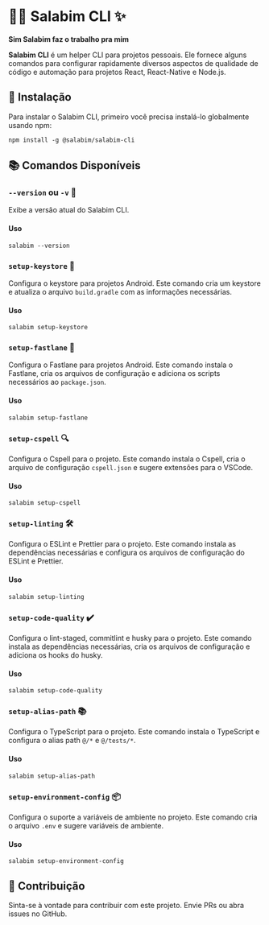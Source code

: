 # 🧙‍♂️ Salabim CLI ✨

**Sim Salabim faz o trabalho pra mim**

**Salabim CLI** é um helper CLI para projetos pessoais. Ele fornece alguns comandos para configurar rapidamente diversos aspectos de qualidade de código e automação para projetos React, React-Native e Node.js.

## 🚀 Instalação

Para instalar o Salabim CLI, primeiro você precisa instalá-lo globalmente usando npm:

```
npm install -g @salabim/salabim-cli
```

## 📚 Comandos Disponíveis


### `--version` ou `-v` 📖

Exibe a versão atual do Salabim CLI.

#### Uso

```
salabim --version 
```



### `setup-keystore` 🔑

Configura o keystore para projetos Android. Este comando cria um keystore e atualiza o arquivo `build.gradle` com as informações necessárias.

#### Uso

```
salabim setup-keystore
```


### `setup-fastlane` 🚀

Configura o Fastlane para projetos Android. Este comando instala o Fastlane, cria os arquivos de configuração e adiciona os scripts necessários ao `package.json`.

#### Uso

```
salabim setup-fastlane
```

### `setup-cspell` 🔍

Configura o Cspell para o projeto. Este comando instala o Cspell, cria o arquivo de configuração `cspell.json` e sugere extensões para o VSCode.

#### Uso

```
salabim setup-cspell
```


### `setup-linting` 🛠️

Configura o ESLint e Prettier para o projeto. Este comando instala as dependências necessárias e configura os arquivos de configuração do ESLint e Prettier.

#### Uso

```
salabim setup-linting
```

### `setup-code-quality` ✔️

Configura o lint-staged, commitlint e husky para o projeto. Este comando instala as dependências necessárias, cria os arquivos de configuração e adiciona os hooks do husky.

#### Uso

```
salabim setup-code-quality
```


### `setup-alias-path` 📚

Configura o TypeScript para o projeto. Este comando instala o TypeScript e configura o alias path `@/*` e `@/tests/*`.

#### Uso

```
salabim setup-alias-path
```


### `setup-environment-config` 📦

Configura o suporte a variáveis de ambiente no projeto. Este comando cria o arquivo `.env` e sugere variáveis de ambiente.

#### Uso

```
salabim setup-environment-config
```


## 🤝 Contribuição

Sinta-se à vontade para contribuir com este projeto. Envie PRs ou abra issues no GitHub.
